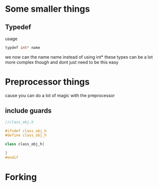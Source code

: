

# Some smaller things

## Typedef 

usage
```c++
typdef int* name
```
we now can the name name instead of using int*
these types can be a lot more complex though and dont just need to be this easy

# Preprocessor things
cause you can do a lot of magic with the preprocessor
## include guards

```c++
//class_obj.h

#ifndef class_obj_h
#define class_obj_h

class class_obj_h{

}
#endif
```


# Forking 